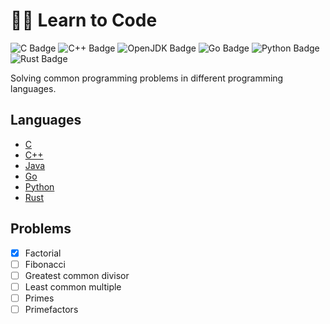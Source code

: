 # 👨‍💻 Learn to Code

![C Badge](https://img.shields.io/badge/C-grey?logo=c&logoColor=white&style=flat-square)
![C++ Badge](https://img.shields.io/badge/C++-grey?logo=c%2B%2B&logoColor=white&style=flat-square)
![OpenJDK Badge](https://img.shields.io/badge/Java-grey?logo=openjdk&logoColor=white&style=flat-square)
![Go Badge](https://img.shields.io/badge/Go-grey?logo=go&logoColor=white&style=flat-square)
![Python Badge](https://img.shields.io/badge/Python-grey?logo=python&logoColor=white&style=flat-square)
![Rust Badge](https://img.shields.io/badge/Rust-grey?logo=rust&logoColor=white&style=flat-square)

Solving common programming problems in different programming languages.

## Languages
- [C](./c/)
- [C++](./cpp/)
- [Java](./java/)
- [Go](./go/)
- [Python](./python/)
- [Rust](./rust/)

## Problems
   - [x] Factorial
   - [ ] Fibonacci
   - [ ] Greatest common divisor
   - [ ] Least common multiple
   - [ ] Primes
   - [ ] Primefactors
